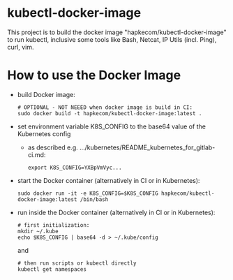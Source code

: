 kubectl-docker-image
====================

This project is to build the docker image "hapkecom/kubectl-docker-image" to run kubectl, inclusive some tools like Bash, Netcat, IP Utils (incl. Ping), curl, vim.


How to use the Docker Image
===========================

* build Docker image:
  ```
  # OPTIONAL - NOT NEEED when docker image is build in CI:
  sudo docker build -t hapkecom/kubectl-docker-image:latest .
  ```
    

* set environment variable K8S_CONFIG to the base64 value of the Kubernetes config
  * as described e.g. .../kubernetes/README_kubernetes_for_gitlab-ci.md:

    ```
    export K8S_CONFIG=YXBpVmVyc...
    ```

* start the Docker container (alternatively in CI or in Kubernetes):
  ```
  sudo docker run -it -e K8S_CONFIG=$K8S_CONFIG hapkecom/kubectl-docker-image:latest /bin/bash
  ```

* run inside the Docker container (alternatively in CI or in Kubernetes):
  ```
  # first initialization:
  mkdir ~/.kube
  echo $K8S_CONFIG | base64 -d > ~/.kube/config
  ```
  and
  ```
  # then run scripts or kubectl directly
  kubectl get namespaces
  ```


